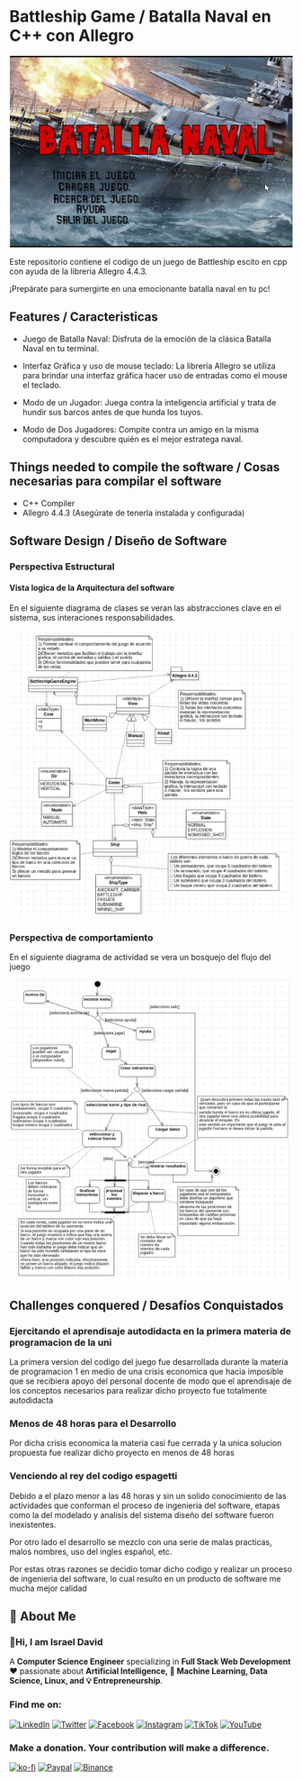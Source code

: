 
# Battleship Game / Batalla Naval en C++ con Allegro

![Batalla Naval](https://github.com/israeldavidvm/Battleship-Game-Batalla-Naval-en-C-con-Allegro/blob/main/img/cover.png?raw=true)

Este repositorio contiene el codigo de un juego de Battleship escito en cpp con ayuda de la libreria Allegro 4.4.3.

¡Prepárate para sumergirte en una emocionante batalla naval en tu pc!



## Features / Caracteristicas

- Juego de Batalla Naval: Disfruta de la emoción de la clásica Batalla Naval en tu terminal.

- Interfaz Gráfica y uso de mouse  teclado: La librería Allegro se utiliza para brindar una interfaz gráfica  hacer uso de entradas como el mouse  el teclado.

- Modo de un Jugador: Juega contra la inteligencia artificial y trata de hundir sus barcos antes de que hunda los tuyos.

- Modo de Dos Jugadores: Compite contra un amigo en la misma computadora y descubre quién es el mejor estratega naval.



## Things needed to compile the software / Cosas necesarias para compilar el software  

- C++ Compiler
- Allegro 4.4.3 (Asegúrate de tenerla instalada y configurada)
## Software Design / Diseño de Software

### Perspectiva Estructural

#### Vista logica de la Arquitectura del software 

En el siguiente diagrama de clases se veran las abstracciones clave en el sistema, sus interaciones  responsabilidades.

![Diagrama de clases Juego](https://github.com/israeldavidvm/Battleship-Game-Batalla-Naval-en-C-con-Allegro/blob/main/img/ClassDiagram.png?raw=true)

### Perspectiva de comportamiento

En el siguiente diagrama de actividad se vera un bosquejo del flujo del juego

![Diagrama de actividad Juego](https://github.com/israeldavidvm/Battleship-Game-Batalla-Naval-en-C-con-Allegro/blob/main/img/ActivityDiagram.png?raw=true)
## Challenges conquered / Desafíos Conquistados

### Ejercitando el aprendisaje autodidacta en la primera materia de programacion de la uni

La primera version del codigo del juego fue desarrollada durante la materia de programacion 1 en medio de una crisis economica que hacia imposible que se recibiera apoyo del personal docente de modo que el aprendisaje de los conceptos necesarios para realizar dicho proyecto fue totalmente autodidacta

### Menos de 48 horas para el Desarrollo

Por dicha crisis economica la materia casi fue cerrada y la unica solucion propuesta fue realizar dicho proyecto en menos de 48 horas

### Venciendo al rey del codigo espagetti

Debido a el plazo menor a las 48 horas y sin un solido conocimiento de las actividades que conforman el proceso de ingenieria del software, etapas como la del modelado y analisis del sistema  diseño del software fueron inexistentes.

Por otro lado el desarrollo se mezclo con una serie de malas practicas, malos nombres, uso del ingles  español, etc.

Por estas  otras razones se decidio tomar dicho codigo  y realizar un proceso de ingenieria del software, lo cual resulto en un producto de software me mucha mejor calidad
## 🚀 About Me

### 👋Hi, I am Israel David

A **Computer Science Engineer** specializing in **Full Stack Web Development** ❤️ passionate about **Artificial Intelligence, 🤖 Machine Learning, Data Science, Linux, and 💡 Entrepreneurship**. 

### Find me on:
[![LinkedIn](https://img.shields.io/badge/LinkedIn-israeldavidvm-0077B5?style=for-the-badge&logo=linkedin&logoColor=white&labelColor=101010)](https://www.linkedin.com/in/israeldavidvm/)
[![Twitter](https://img.shields.io/badge/Twitter-@israeldavidvm-1DA1F2?style=for-the-badge&logo=twitter&logoColor=white&labelColor=101010)](https://twitter.com/israeldavidvm)
[![Facebook](https://img.shields.io/badge/Facebook-israeldavidvm-1877F2?style=for-the-badge&logo=facebook&logoColor=white&labelColor=101010)](https://www.facebook.com/israeldavidvm)
[![Instagram](https://img.shields.io/badge/Instagram-@israeldavidvmv-gray?style=for-the-badge&logo=instagram&logoColor=white&labelColor=101010)](https://www.instagram.com/israeldavidvm/)
[![TikTok](https://img.shields.io/badge/TikTok-@israeldavidvm-E4405F?style=for-the-badge&logo=tiktok&logoColor=white&labelColor=101010)](https://www.tiktok.com/@israeldavidvm)
[![YouTube](https://img.shields.io/badge/YouTube-@israeldavidvm-FF0000?style=for-the-badge&logo=youtube&logoColor=white&labelColor=101010)](https://www.youtube.com/channel/UCmZLFpEPNdwpJOhal0wry7A)

### Make a donation. Your contribution will make a difference.
[![ko-fi](https://ko-fi.com/img/githubbutton_sm.svg)](https://ko-fi.com/israeldavidvm)
[![Paypal](https://img.shields.io/badge/Paypal-@israeldavidvm-0077B5?style=for-the-badge&logo=paypal&logoColor=white&labelColor=101010)](https://paypal.me/israeldavidvm)
[![Binance](https://img.shields.io/badge/Binance_ID-809179020-101010?style=for-the-badge&logo=binancel&logoColor=white&labelColor=101010)](https://www.binance.com/activity/referral-entry/CPA?ref=CPA_004ZGH9EIS)

